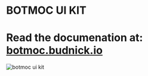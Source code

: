 # BOTMOC UI KIT

# Read the documenation at: [botmoc.budnick.io](botmoc.budnick.io)
![botmoc ui kit](https://user-images.githubusercontent.com/18271248/48287149-815fca80-e42d-11e8-933c-d474a4c56d44.png)
